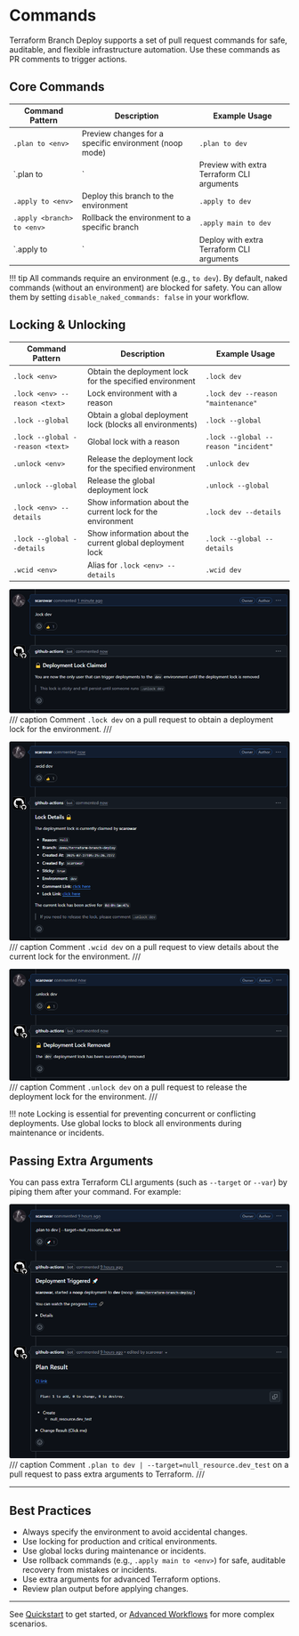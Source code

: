 # Commands

Terraform Branch Deploy supports a set of pull request commands for safe, auditable, and flexible infrastructure automation. Use these commands as PR comments to trigger actions.


## Core Commands

| Command Pattern                        | Description                                                      | Example Usage                |
|----------------------------------------|------------------------------------------------------------------|------------------------------|
| `.plan to <env>`                       | Preview changes for a specific environment (noop mode)            | `.plan to dev`               |
| `.plan to <env> | <args>`              | Preview with extra Terraform CLI arguments                        | `.plan to dev | -var=debug=true` |
| `.apply to <env>`                      | Deploy this branch to the environment                             | `.apply to dev`              |
| `.apply <branch> to <env>`             | Rollback the environment to a specific branch                     | `.apply main to dev`         |
| `.apply to <env> | <args>`             | Deploy with extra Terraform CLI arguments                         | `.apply to dev | -auto-approve=false` |

!!! tip
    All commands require an environment (e.g., `to dev`). By default, naked commands (without an environment) are blocked for safety. You can allow them by setting `disable_naked_commands: false` in your workflow.


## Locking & Unlocking

| Command Pattern                                 | Description                                                      | Example Usage                        |
|-------------------------------------------------|------------------------------------------------------------------|--------------------------------------|
| `.lock <env>`                                   | Obtain the deployment lock for the specified environment          | `.lock dev`                          |
| `.lock <env> --reason <text>`                   | Lock environment with a reason                                   | `.lock dev --reason "maintenance"`  |
| `.lock --global`                                | Obtain a global deployment lock (blocks all environments)         | `.lock --global`                     |
| `.lock --global --reason <text>`                | Global lock with a reason                                        | `.lock --global --reason "incident"`|
| `.unlock <env>`                                 | Release the deployment lock for the specified environment         | `.unlock dev`                        |
| `.unlock --global`                              | Release the global deployment lock                               | `.unlock --global`                   |
| `.lock <env> --details`                         | Show information about the current lock for the environment       | `.lock dev --details`                |
| `.lock --global --details`                      | Show information about the current global deployment lock         | `.lock --global --details`           |
| `.wcid <env>`                                   | Alias for `.lock <env> --details`                                | `.wcid dev`                          |

![Locking an environment with .lock dev](assets/images/lock.png)
/// caption
Comment `.lock dev` on a pull request to obtain a deployment lock for the environment.
///

![Viewing lock details with .wcid dev](assets/images/wcid.png)
/// caption
Comment `.wcid dev` on a pull request to view details about the current lock for the environment.
///

![Unlocking an environment with .unlock dev](assets/images/unlock.png)
/// caption
Comment `.unlock dev` on a pull request to release the deployment lock for the environment.
///


!!! note
    Locking is essential for preventing concurrent or conflicting deployments. Use global locks to block all environments during maintenance or incidents.




## Passing Extra Arguments

You can pass extra Terraform CLI arguments (such as `--target` or `--var`) by piping them after your command. For example:


![Passing extra arguments with pipe syntax](assets/images/plan-extra-args.png)
/// caption
Comment `.plan to dev | --target=null_resource.dev_test` on a pull request to pass extra arguments to Terraform.
///

---

## Best Practices

- Always specify the environment to avoid accidental changes.
- Use locking for production and critical environments.
- Use global locks during maintenance or incidents.
- Use rollback commands (e.g., `.apply main to <env>`) for safe, auditable recovery from mistakes or incidents.
- Use extra arguments for advanced Terraform options.
- Review plan output before applying changes.

---

See [Quickstart](quickstart.md) to get started, or [Advanced Workflows](advanced.md) for more complex scenarios.
